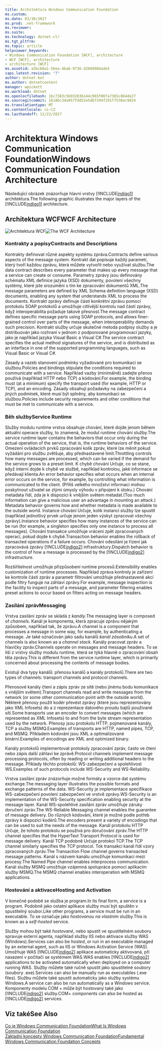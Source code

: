 ```yaml
---
title: Architektura Windows Communication Foundation
ms.custom: 
ms.date: 03/30/2017
ms.prod: .net-framework
ms.reviewer: 
ms.suite: 
ms.technology: dotnet-clr
ms.tgt_pltfrm: 
ms.topic: article
helpviewer_keywords:
- Windows Communication Foundation [WCF], architecture
- WCF [WCF], architecture
- architecture [WCF]
ms.assetid: a3bcb0a1-56ea-4ba6-9736-d260d90dade5
caps.latest.revision: "7"
author: dotnet-bot
ms.author: dotnetcontent
manager: wpickett
ms.workload: dotnet
ms.openlocfilehash: 1bc7383c5b93203b144c965f06fa7365c864de27
ms.sourcegitcommit: 16186c34a957fdd52e5db7294f291f7530ac9d24
ms.translationtype: MT
ms.contentlocale: cs-CZ
ms.lasthandoff: 12/22/2017
---
```

# <a name="windows-communication-foundation-architecture"></a><span data-ttu-id="b2354-102">Architektura Windows Communication Foundation</span><span class="sxs-lookup"><span data-stu-id="b2354-102">Windows Communication Foundation Architecture</span></span>
<span data-ttu-id="b2354-103">Následující obrázek znázorňuje hlavní vrstvy [!INCLUDE[indigo1](../../../includes/indigo1-md.md)] architektura.</span><span class="sxs-lookup"><span data-stu-id="b2354-103">The following graphic illustrates the major layers of the [!INCLUDE[indigo1](../../../includes/indigo1-md.md)] architecture.</span></span>  
  
## <a name="wcf-architecture"></a><span data-ttu-id="b2354-104">Architektura WCF</span><span class="sxs-lookup"><span data-stu-id="b2354-104">WCF Architecture</span></span>  
 <span data-ttu-id="b2354-105">![Architektura WCF](../../../docs/framework/wcf/media/wcf-architecture.gif "WCF_Architecture")</span><span class="sxs-lookup"><span data-stu-id="b2354-105">![The WCF Architecture](../../../docs/framework/wcf/media/wcf-architecture.gif "WCF_Architecture")</span></span>  
  
### <a name="contracts-and-descriptions"></a><span data-ttu-id="b2354-106">Kontrakty a popisy</span><span class="sxs-lookup"><span data-stu-id="b2354-106">Contracts and Descriptions</span></span>  
 <span data-ttu-id="b2354-107">Kontrakty definovat různé aspekty systému zpráva.</span><span class="sxs-lookup"><span data-stu-id="b2354-107">Contracts define various aspects of the message system.</span></span> <span data-ttu-id="b2354-108">Kontrakt dat popisuje každý parametr, který tvoří každou zprávu, která můžete vytvořit nebo využívat službu.</span><span class="sxs-lookup"><span data-stu-id="b2354-108">The data contract describes every parameter that makes up every message that a service can create or consume.</span></span> <span data-ttu-id="b2354-109">Parametry zprávy jsou definovány schématu XML definice jazyka (XSD) dokumenty, povolení všechny systémy, které jste srozuměni s tím ke zpracování dokumentů XML.</span><span class="sxs-lookup"><span data-stu-id="b2354-109">The message parameters are defined by XML Schema definition language (XSD) documents, enabling any system that understands XML to process the documents.</span></span> <span data-ttu-id="b2354-110">Kontrakt zprávy definuje části konkrétní zprávu pomocí protokolu SOAP protokolů a umožňuje citlivější kontrolu nad částí zprávy, když interoperabilita požaduje takové přesnost.</span><span class="sxs-lookup"><span data-stu-id="b2354-110">The message contract defines specific message parts using SOAP protocols, and allows finer-grained control over parts of the message, when interoperability demands such precision.</span></span> <span data-ttu-id="b2354-111">Kontrakt služby určuje skutečné metoda podpisy služby a je distribuován jako rozhraní v jednom z podporované programovací jazyky, jako je například jazyka Visual Basic a Visual C#.</span><span class="sxs-lookup"><span data-stu-id="b2354-111">The service contract specifies the actual method signatures of the service, and is distributed as an interface in one of the supported programming languages, such as Visual Basic or Visual C#.</span></span>  
  
 <span data-ttu-id="b2354-112">Zásady a vazeb stanovení podmínky vyžadované pro komunikaci se službou.</span><span class="sxs-lookup"><span data-stu-id="b2354-112">Policies and bindings stipulate the conditions required to communicate with a service.</span></span>  <span data-ttu-id="b2354-113">Například vazby (minimálně) zadejte přenos používá (například HTTP nebo TCP) a kódování.</span><span class="sxs-lookup"><span data-stu-id="b2354-113">For example, the binding must (at a minimum) specify the transport used (for example, HTTP or TCP), and an encoding.</span></span> <span data-ttu-id="b2354-114">Zásady obsahují požadavky na zabezpečení a jiných podmínek, které musí být splněny, aby komunikaci se službou.</span><span class="sxs-lookup"><span data-stu-id="b2354-114">Policies include security requirements and other conditions that must be met to communicate with a service.</span></span>  
  
### <a name="service-runtime"></a><span data-ttu-id="b2354-115">Běh služby</span><span class="sxs-lookup"><span data-stu-id="b2354-115">Service Runtime</span></span>  
 <span data-ttu-id="b2354-116">Služby modulu runtime vrstva obsahuje chování, které dojde jenom během aktuální operace služby, to znamená, že modul runtime chování služby.</span><span class="sxs-lookup"><span data-stu-id="b2354-116">The service runtime layer contains the behaviors that occur only during the actual operation of the service, that is, the runtime behaviors of the service.</span></span> <span data-ttu-id="b2354-117">Omezení ovládacích prvků zpracování kolik zpráv, které lze měnit pokud vyžádání pro službu zvětšuje, aby přednastavené limit.</span><span class="sxs-lookup"><span data-stu-id="b2354-117">Throttling controls how many messages are processed, which can be varied if the demand for the service grows to a preset limit.</span></span> <span data-ttu-id="b2354-118">K chybě chování Určuje, co se stane, když interní dojde k chybě ve službě, například kontrolou, jaké informace se předávají klienta.</span><span class="sxs-lookup"><span data-stu-id="b2354-118">An error behavior specifies what occurs when an internal error occurs on the service, for example, by controlling what information is communicated to the client.</span></span> <span data-ttu-id="b2354-119">(Příliš velkého množství informací mohou poskytnout uživatel se zlými úmysly výhodu v připojení k útoku.) Chování metadata řídí, zda je k dispozici k vnějším světem metadat.</span><span class="sxs-lookup"><span data-stu-id="b2354-119">(Too much information can give a malicious user an advantage in mounting an attack.) Metadata behavior governs how and whether metadata is made available to the outside world.</span></span> <span data-ttu-id="b2354-120">Instance chování Určuje, kolik instancí služby lze spustit (například jednotlivý prvek určuje jenom jeden výskyt zpracovat všechny zprávy).</span><span class="sxs-lookup"><span data-stu-id="b2354-120">Instance behavior specifies how many instances of the service can be run (for example, a singleton specifies only one instance to process all messages).</span></span> <span data-ttu-id="b2354-121">Chování transakce umožňuje vrácení zpět zpracovaných operací, pokud dojde k chybě.</span><span class="sxs-lookup"><span data-stu-id="b2354-121">Transaction behavior enables the rollback of transacted operations if a failure occurs.</span></span> <span data-ttu-id="b2354-122">Chování odesílání je řízení jak zpracovává zprávy [!INCLUDE[indigo2](../../../includes/indigo2-md.md)] infrastruktury.</span><span class="sxs-lookup"><span data-stu-id="b2354-122">Dispatch behavior is the control of how a message is processed by the [!INCLUDE[indigo2](../../../includes/indigo2-md.md)] infrastructure.</span></span>  
  
 <span data-ttu-id="b2354-123">Rozšiřitelnost umožňuje přizpůsobení runtime procesů.</span><span class="sxs-lookup"><span data-stu-id="b2354-123">Extensibility enables customization of runtime processes.</span></span> <span data-ttu-id="b2354-124">Například zpráva kontroly je zařízení ke kontrole části zpráv a parametr filtrování umožňuje přednastavené akcí podle filtry funguje na záhlaví zprávy.</span><span class="sxs-lookup"><span data-stu-id="b2354-124">For example, message inspection is the facility to inspect parts of a message, and parameter filtering enables preset actions to occur based on filters acting on message headers.</span></span>  
  
### <a name="messaging"></a><span data-ttu-id="b2354-125">Zasílání zpráv</span><span class="sxs-lookup"><span data-stu-id="b2354-125">Messaging</span></span>  
 <span data-ttu-id="b2354-126">Vrstva zasílání zpráv se skládá z *kanály*.</span><span class="sxs-lookup"><span data-stu-id="b2354-126">The messaging layer is composed of *channels*.</span></span> <span data-ttu-id="b2354-127">Kanál je komponenta, která zpracuje zprávu nějakým způsobem, například tak, že zprávu.</span><span class="sxs-lookup"><span data-stu-id="b2354-127">A channel is a component that processes a message in some way, for example, by authenticating a message.</span></span> <span data-ttu-id="b2354-128">Je také označován jako sadu kanálů *kanál zásobníku*.</span><span class="sxs-lookup"><span data-stu-id="b2354-128">A set of channels is also known as a *channel stack*.</span></span> <span data-ttu-id="b2354-129">Kanály pracovat zpráv a hlavičky zpráv.</span><span class="sxs-lookup"><span data-stu-id="b2354-129">Channels operate on messages and message headers.</span></span> <span data-ttu-id="b2354-130">To se liší z vrstvy služby modulu runtime, která se týká hlavně o zpracování obsah těla zprávy.</span><span class="sxs-lookup"><span data-stu-id="b2354-130">This is different from the service runtime layer, which is primarily concerned about processing the contents of message bodies.</span></span>  
  
 <span data-ttu-id="b2354-131">Existují dva typy kanálů: přenosu kanálů a kanály protokolů.</span><span class="sxs-lookup"><span data-stu-id="b2354-131">There are two types of channels: transport channels and protocol channels.</span></span>  
  
 <span data-ttu-id="b2354-132">Přenosové kanály čtení a zápis zpráv ze sítě (nebo jinému bodu komunikace s vnějším světem).</span><span class="sxs-lookup"><span data-stu-id="b2354-132">Transport channels read and write messages from the network (or some other communication point with the outside world).</span></span> <span data-ttu-id="b2354-133">Některé přenosy použít kodér převést zprávy (které jsou reprezentovány jako XML Infosets) do a z reprezentace datového proudu bajtů používané sítí.</span><span class="sxs-lookup"><span data-stu-id="b2354-133">Some transports use an encoder to convert messages (which are represented as XML Infosets) to and from the byte stream representation used by the network.</span></span> <span data-ttu-id="b2354-134">Přenosy jsou protokolu HTTP, pojmenované kanály, TCP a služby MSMQ.</span><span class="sxs-lookup"><span data-stu-id="b2354-134">Examples of transports are HTTP, named pipes, TCP, and MSMQ.</span></span> <span data-ttu-id="b2354-135">Příkladem kódování jsou XML a optimalizované binární.</span><span class="sxs-lookup"><span data-stu-id="b2354-135">Examples of encodings are XML and optimized binary.</span></span>  
  
 <span data-ttu-id="b2354-136">Kanály protokolů implementovat protokoly zpracování zpráv, často ve čtení nebo zápis další záhlaví ke zprávě.</span><span class="sxs-lookup"><span data-stu-id="b2354-136">Protocol channels implement message processing protocols, often by reading or writing additional headers to the message.</span></span> <span data-ttu-id="b2354-137">Příklady těchto protokolů: WS-zabezpečení a spolehlivost WS.</span><span class="sxs-lookup"><span data-stu-id="b2354-137">Examples of such protocols include WS-Security and WS-Reliability.</span></span>  
  
 <span data-ttu-id="b2354-138">Vrstva zasílání zpráv znázorňuje možné formáty a vzorce dat systému exchange.</span><span class="sxs-lookup"><span data-stu-id="b2354-138">The messaging layer illustrates the possible formats and exchange patterns of the data.</span></span> <span data-ttu-id="b2354-139">WS-Security je implementace specifikace WS-zabezpečení povolení zabezpečení ve vrstvě zprávy.</span><span class="sxs-lookup"><span data-stu-id="b2354-139">WS-Security is an implementation of the WS-Security specification enabling security at the message layer.</span></span> <span data-ttu-id="b2354-140">Kanál WS-spolehlivé zasílání zpráv umožňuje záruky doručení zpráv.</span><span class="sxs-lookup"><span data-stu-id="b2354-140">The WS-Reliable Messaging channel enables the guarantee of message delivery.</span></span> <span data-ttu-id="b2354-141">Do různých kódování, které je možné podle potřeb zprávy k dispozici kodérů.</span><span class="sxs-lookup"><span data-stu-id="b2354-141">The encoders present a variety of encodings that can be used to suit the needs of the message.</span></span> <span data-ttu-id="b2354-142">Kanál protokolu HTTP Určuje, že tohoto protokolu se používá pro doručování zpráv.</span><span class="sxs-lookup"><span data-stu-id="b2354-142">The HTTP channel specifies that the HyperText Transport Protocol is used for message delivery.</span></span> <span data-ttu-id="b2354-143">Kanál TCP podobně Určuje protokol TCP.</span><span class="sxs-lookup"><span data-stu-id="b2354-143">The TCP channel similarly specifies the TCP protocol.</span></span> <span data-ttu-id="b2354-144">Tok transakcí kanál řídí vzory zpracovaných zpráv.</span><span class="sxs-lookup"><span data-stu-id="b2354-144">The Transaction Flow channel governs transacted message patterns.</span></span> <span data-ttu-id="b2354-145">Kanál s názvem kanálu umožňuje komunikaci mezi procesy.</span><span class="sxs-lookup"><span data-stu-id="b2354-145">The Named Pipe channel enables interprocess communication.</span></span> <span data-ttu-id="b2354-146">Kanál služby MSMQ umožňuje vzájemná spolupráce pomocí aplikacím služby MSMQ.</span><span class="sxs-lookup"><span data-stu-id="b2354-146">The MSMQ channel enables interoperation with MSMQ applications.</span></span>  
  
### <a name="hosting-and-activation"></a><span data-ttu-id="b2354-147">Hostování a aktivace</span><span class="sxs-lookup"><span data-stu-id="b2354-147">Hosting and Activation</span></span>  
 <span data-ttu-id="b2354-148">V konečné podobě se služba je program.</span><span class="sxs-lookup"><span data-stu-id="b2354-148">In its final form, a service is a program.</span></span> <span data-ttu-id="b2354-149">Podobně jako ostatní aplikace služby musí být spuštěn v spustitelný soubor.</span><span class="sxs-lookup"><span data-stu-id="b2354-149">Like other programs, a service must be run in an executable.</span></span> <span data-ttu-id="b2354-150">To se označuje jako *hostovanou na vlastním* služby.</span><span class="sxs-lookup"><span data-stu-id="b2354-150">This is known as a *self-hosted* service.</span></span>  
  
 <span data-ttu-id="b2354-151">Služby mohou být také *hostované*, nebo spustit ve spustitelném souboru spravuje externí agenta, například služby IIS nebo aktivace služby WAS (Windows).</span><span class="sxs-lookup"><span data-stu-id="b2354-151">Services can also be *hosted*, or run in an executable managed by an external agent, such as IIS or Windows Activation Service (WAS).</span></span> <span data-ttu-id="b2354-152">Umožňuje WAS [!INCLUDE[indigo2](../../../includes/indigo2-md.md)] aplikace automaticky aktivovaná, při nasazení v počítači se systémem WAS.</span><span class="sxs-lookup"><span data-stu-id="b2354-152">WAS enables [!INCLUDE[indigo2](../../../includes/indigo2-md.md)] applications to be activated automatically when deployed on a computer running WAS.</span></span> <span data-ttu-id="b2354-153">Služby můžete také ručně spustit jako spustitelné soubory (soubory .exe).</span><span class="sxs-lookup"><span data-stu-id="b2354-153">Services can also be manually run as executables (.exe files).</span></span> <span data-ttu-id="b2354-154">Službu můžete také spustit automaticky jako služby systému Windows.</span><span class="sxs-lookup"><span data-stu-id="b2354-154">A service can also be run automatically as a Windows service.</span></span> <span data-ttu-id="b2354-155">Komponenty modelu COM + může být hostovaný také jako [!INCLUDE[indigo2](../../../includes/indigo2-md.md)] služby.</span><span class="sxs-lookup"><span data-stu-id="b2354-155">COM+ components can also be hosted as [!INCLUDE[indigo2](../../../includes/indigo2-md.md)] services.</span></span>  
  
## <a name="see-also"></a><span data-ttu-id="b2354-156">Viz také</span><span class="sxs-lookup"><span data-stu-id="b2354-156">See Also</span></span>  
 [<span data-ttu-id="b2354-157">Co je Windows Communication Foundation</span><span class="sxs-lookup"><span data-stu-id="b2354-157">What Is Windows Communication Foundation</span></span>](../../../docs/framework/wcf/whats-wcf.md)  
 [<span data-ttu-id="b2354-158">Základní koncepty Windows Communication Foundation</span><span class="sxs-lookup"><span data-stu-id="b2354-158">Fundamental Windows Communication Foundation Concepts</span></span>](../../../docs/framework/wcf/fundamental-concepts.md)
